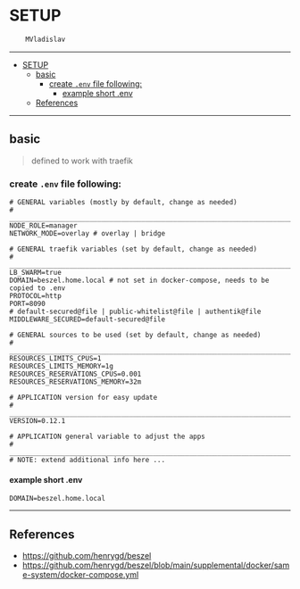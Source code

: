 # SETUP

```sh
    MVladislav
```

---

- [SETUP](#setup)
  - [basic](#basic)
    - [create `.env` file following:](#create-env-file-following)
      - [example short .env](#example-short-env)
  - [References](#references)

---

## basic

> defined to work with traefik

### create `.env` file following:

```env
# GENERAL variables (mostly by default, change as needed)
# ______________________________________________________________________________
NODE_ROLE=manager
NETWORK_MODE=overlay # overlay | bridge

# GENERAL traefik variables (set by default, change as needed)
# ______________________________________________________________________________
LB_SWARM=true
DOMAIN=beszel.home.local # not set in docker-compose, needs to be copied to .env
PROTOCOL=http
PORT=8090
# default-secured@file | public-whitelist@file | authentik@file
MIDDLEWARE_SECURED=default-secured@file

# GENERAL sources to be used (set by default, change as needed)
# ______________________________________________________________________________
RESOURCES_LIMITS_CPUS=1
RESOURCES_LIMITS_MEMORY=1g
RESOURCES_RESERVATIONS_CPUS=0.001
RESOURCES_RESERVATIONS_MEMORY=32m

# APPLICATION version for easy update
# ______________________________________________________________________________
VERSION=0.12.1

# APPLICATION general variable to adjust the apps
# ______________________________________________________________________________
# NOTE: extend additional info here ...
```

#### example short .env

```env
DOMAIN=beszel.home.local
```

---

## References

- <https://github.com/henrygd/beszel>
- <https://github.com/henrygd/beszel/blob/main/supplemental/docker/same-system/docker-compose.yml>
